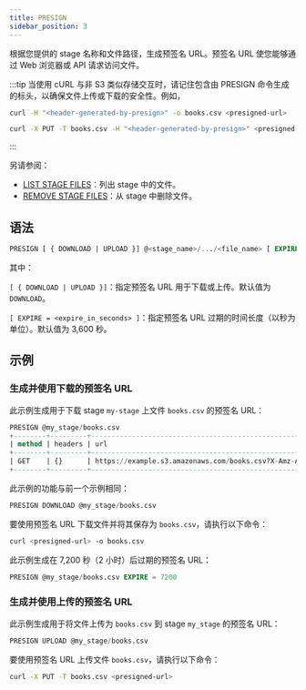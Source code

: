 ```yaml
---
title: PRESIGN
sidebar_position: 3
---
```


根据您提供的 stage 名称和文件路径，生成预签名 URL。预签名 URL 使您能够通过 Web 浏览器或 API 请求访问文件。

:::tip
当使用 cURL 与非 S3 类似存储交互时，请记住包含由 PRESIGN 命令生成的标头，以确保文件上传或下载的安全性。例如，

```bash
curl -H "<header-generated-by-presign>" -o books.csv <presigned-url>

curl -X PUT -T books.csv -H "<header-generated-by-presign>" <presigned-url>
```
:::

另请参阅：

- [LIST STAGE FILES](04-ddl-list-stage.md)：列出 stage 中的文件。
- [REMOVE STAGE FILES](05-ddl-remove-stage.md)：从 stage 中删除文件。

## 语法

```sql
PRESIGN [ { DOWNLOAD | UPLOAD }] @<stage_name>/.../<file_name> [ EXPIRE = <expire_in_seconds> ]
```
其中：

`[ { DOWNLOAD | UPLOAD }]`：指定预签名 URL 用于下载或上传。默认值为 `DOWNLOAD`。

`[ EXPIRE = <expire_in_seconds> ]`：指定预签名 URL 过期的时间长度（以秒为单位）。默认值为 3,600 秒。

## 示例

### 生成并使用下载的预签名 URL

此示例生成用于下载 stage `my-stage` 上文件 `books.csv` 的预签名 URL：

```sql
PRESIGN @my_stage/books.csv
+--------+---------+---------------------------------------------------------------------------------+
| method | headers | url                                                                             |
+--------+---------+---------------------------------------------------------------------------------+
| GET    | {}      | https://example.s3.amazonaws.com/books.csv?X-Amz-Algorithm=AWS4-HMAC-SHA256&... |
+--------+---------+---------------------------------------------------------------------------------+
```

此示例的功能与前一个示例相同：

```sql
PRESIGN DOWNLOAD @my_stage/books.csv
```

要使用预签名 URL 下载文件并将其保存为 `books.csv`，请执行以下命令：

```bash
curl <presigned-url> -o books.csv  
```

此示例生成在 7,200 秒（2 小时）后过期的预签名 URL：

```sql
PRESIGN @my_stage/books.csv EXPIRE = 7200
```

### 生成并使用上传的预签名 URL

此示例生成用于将文件上传为 `books.csv` 到 stage `my_stage` 的预签名 URL：

```sql
PRESIGN UPLOAD @my_stage/books.csv
```

要使用预签名 URL 上传文件 `books.csv`，请执行以下命令：

```bash
curl -X PUT -T books.csv <presigned-url>
```
